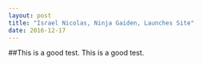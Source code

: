 ```yaml
---
layout: post
title: "Israel Nicolas, Ninja Gaiden, Launches Site"
date: 2016-12-17
---
```


##This is a good test. 
This is a good test.